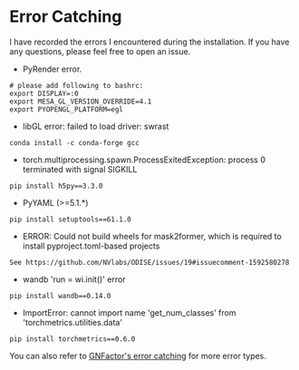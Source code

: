 
# Error Catching

I have recorded the errors I encountered during the installation. If you have any questions, please feel free to open an issue.

- PyRender error.
```
# please add following to bashrc:
export DISPLAY=:0
export MESA_GL_VERSION_OVERRIDE=4.1
export PYOPENGL_PLATFORM=egl
```

- libGL error: failed to load driver: swrast
```
conda install -c conda-forge gcc
```

- torch.multiprocessing.spawn.ProcessExitedException: process 0 terminated with signal SIGKILL
```
pip install h5py==3.3.0
```

- PyYAML (>=5.1.*)
```
pip install setuptools==61.1.0
```

- ERROR: Could not build wheels for mask2former, which is required to install pyproject.toml-based projects
```
See https://github.com/NVlabs/ODISE/issues/19#issuecomment-1592580278
```

- wandb 'run = wi.init()' error
```
pip install wandb==0.14.0
```

- ImportError: cannot import name 'get_num_classes' from 'torchmetrics.utilities.data' 
```
pip install torchmetrics==0.6.0
```

You can also refer to [GNFactor's error catching](https://github.com/YanjieZe/GNFactor/blob/main/docs/ERROR_CATCH.md) for more error types.
